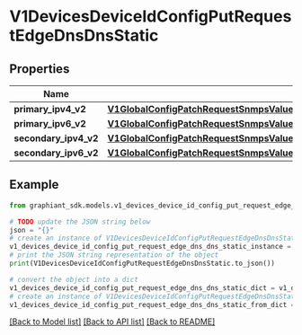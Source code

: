 # V1DevicesDeviceIdConfigPutRequestEdgeDnsDnsStatic


## Properties

Name | Type | Description | Notes
------------ | ------------- | ------------- | -------------
**primary_ipv4_v2** | [**V1GlobalConfigPatchRequestSnmpsValueConfigEngineEndpointsValueEngineEndpointAddressesValue**](V1GlobalConfigPatchRequestSnmpsValueConfigEngineEndpointsValueEngineEndpointAddressesValue.md) |  | [optional] 
**primary_ipv6_v2** | [**V1GlobalConfigPatchRequestSnmpsValueConfigEngineEndpointsValueEngineEndpointAddressesValue**](V1GlobalConfigPatchRequestSnmpsValueConfigEngineEndpointsValueEngineEndpointAddressesValue.md) |  | [optional] 
**secondary_ipv4_v2** | [**V1GlobalConfigPatchRequestSnmpsValueConfigEngineEndpointsValueEngineEndpointAddressesValue**](V1GlobalConfigPatchRequestSnmpsValueConfigEngineEndpointsValueEngineEndpointAddressesValue.md) |  | [optional] 
**secondary_ipv6_v2** | [**V1GlobalConfigPatchRequestSnmpsValueConfigEngineEndpointsValueEngineEndpointAddressesValue**](V1GlobalConfigPatchRequestSnmpsValueConfigEngineEndpointsValueEngineEndpointAddressesValue.md) |  | [optional] 

## Example

```python
from graphiant_sdk.models.v1_devices_device_id_config_put_request_edge_dns_dns_static import V1DevicesDeviceIdConfigPutRequestEdgeDnsDnsStatic

# TODO update the JSON string below
json = "{}"
# create an instance of V1DevicesDeviceIdConfigPutRequestEdgeDnsDnsStatic from a JSON string
v1_devices_device_id_config_put_request_edge_dns_dns_static_instance = V1DevicesDeviceIdConfigPutRequestEdgeDnsDnsStatic.from_json(json)
# print the JSON string representation of the object
print(V1DevicesDeviceIdConfigPutRequestEdgeDnsDnsStatic.to_json())

# convert the object into a dict
v1_devices_device_id_config_put_request_edge_dns_dns_static_dict = v1_devices_device_id_config_put_request_edge_dns_dns_static_instance.to_dict()
# create an instance of V1DevicesDeviceIdConfigPutRequestEdgeDnsDnsStatic from a dict
v1_devices_device_id_config_put_request_edge_dns_dns_static_from_dict = V1DevicesDeviceIdConfigPutRequestEdgeDnsDnsStatic.from_dict(v1_devices_device_id_config_put_request_edge_dns_dns_static_dict)
```
[[Back to Model list]](../README.md#documentation-for-models) [[Back to API list]](../README.md#documentation-for-api-endpoints) [[Back to README]](../README.md)


